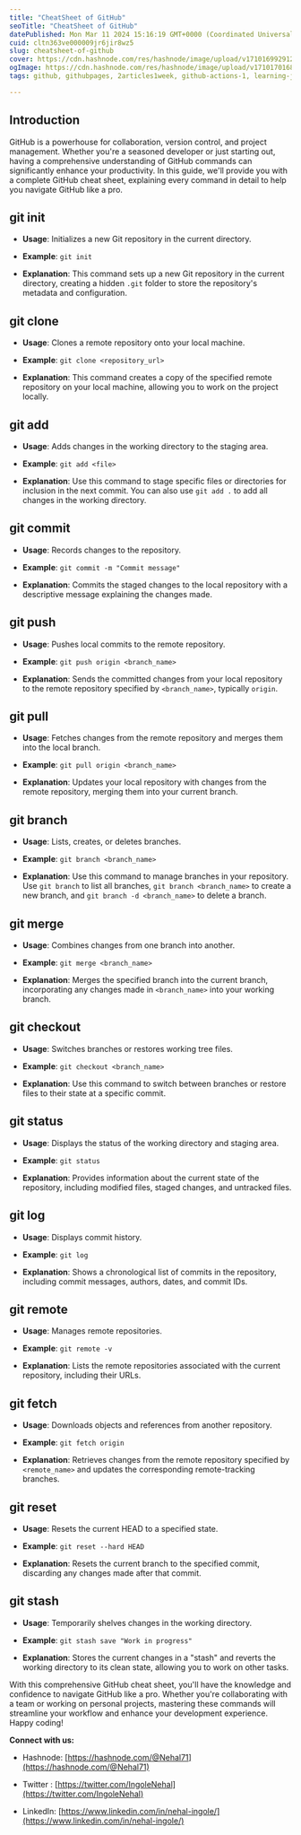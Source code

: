 ```yaml
---
title: "CheatSheet of GitHub"
seoTitle: "CheatSheet of GitHub"
datePublished: Mon Mar 11 2024 15:16:19 GMT+0000 (Coordinated Universal Time)
cuid: cltn363ve000009jr6jir8wz5
slug: cheatsheet-of-github
cover: https://cdn.hashnode.com/res/hashnode/image/upload/v1710169929127/4fd95074-554a-49b2-aef3-0567e23c80a9.jpeg
ogImage: https://cdn.hashnode.com/res/hashnode/image/upload/v1710170168932/8b20af06-fd7f-4d40-abf1-8d9c614f0963.jpeg
tags: github, githubpages, 2articles1week, github-actions-1, learning-journey, learning-in-public, github-copilot

---
```


## Introduction

GitHub is a powerhouse for collaboration, version control, and project management. Whether you're a seasoned developer or just starting out, having a comprehensive understanding of GitHub commands can significantly enhance your productivity. In this guide, we'll provide you with a complete GitHub cheat sheet, explaining every command in detail to help you navigate GitHub like a pro.

## **git init**

* **Usage**: Initializes a new Git repository in the current directory.
    
* **Example**: `git init`
    
* **Explanation**: This command sets up a new Git repository in the current directory, creating a hidden `.git` folder to store the repository's metadata and configuration.
    

## **git clone**

* **Usage**: Clones a remote repository onto your local machine.
    
* **Example**: `git clone <repository_url>`
    
* **Explanation**: This command creates a copy of the specified remote repository on your local machine, allowing you to work on the project locally.
    

## **git add**

* **Usage**: Adds changes in the working directory to the staging area.
    
* **Example**: `git add <file>`
    
* **Explanation**: Use this command to stage specific files or directories for inclusion in the next commit. You can also use `git add .` to add all changes in the working directory.
    

## **git commit**

* **Usage**: Records changes to the repository.
    
* **Example**: `git commit -m "Commit message"`
    
* **Explanation**: Commits the staged changes to the local repository with a descriptive message explaining the changes made.
    

## **git push**

* **Usage**: Pushes local commits to the remote repository.
    
* **Example**: `git push origin <branch_name>`
    
* **Explanation**: Sends the committed changes from your local repository to the remote repository specified by `<branch_name>`, typically `origin`.
    

## **git pull**

* **Usage**: Fetches changes from the remote repository and merges them into the local branch.
    
* **Example**: `git pull origin <branch_name>`
    
* **Explanation**: Updates your local repository with changes from the remote repository, merging them into your current branch.
    

## **git branch**

* **Usage**: Lists, creates, or deletes branches.
    
* **Example**: `git branch <branch_name>`
    
* **Explanation**: Use this command to manage branches in your repository. Use `git branch` to list all branches, `git branch <branch_name>` to create a new branch, and `git branch -d <branch_name>` to delete a branch.
    

## **git merge**

* **Usage**: Combines changes from one branch into another.
    
* **Example**: `git merge <branch_name>`
    
* **Explanation**: Merges the specified branch into the current branch, incorporating any changes made in `<branch_name>` into your working branch.
    

## **git checkout**

* **Usage**: Switches branches or restores working tree files.
    
* **Example**: `git checkout <branch_name>`
    
* **Explanation**: Use this command to switch between branches or restore files to their state at a specific commit.
    

## **git status**

* **Usage**: Displays the status of the working directory and staging area.
    
* **Example**: `git status`
    
* **Explanation**: Provides information about the current state of the repository, including modified files, staged changes, and untracked files.
    

## **git log**

* **Usage**: Displays commit history.
    
* **Example**: `git log`
    
* **Explanation**: Shows a chronological list of commits in the repository, including commit messages, authors, dates, and commit IDs.
    

## **git remote**

* **Usage**: Manages remote repositories.
    
* **Example**: `git remote -v`
    
* **Explanation**: Lists the remote repositories associated with the current repository, including their URLs.
    

## **git fetch**

* **Usage**: Downloads objects and references from another repository.
    
* **Example**: `git fetch origin`
    
* **Explanation**: Retrieves changes from the remote repository specified by `<remote_name>` and updates the corresponding remote-tracking branches.
    

## **git reset**

* **Usage**: Resets the current HEAD to a specified state.
    
* **Example**: `git reset --hard HEAD`
    
* **Explanation**: Resets the current branch to the specified commit, discarding any changes made after that commit.
    

## **git stash**

* **Usage**: Temporarily shelves changes in the working directory.
    
* **Example**: `git stash save "Work in progress"`
    
* **Explanation**: Stores the current changes in a "stash" and reverts the working directory to its clean state, allowing you to work on other tasks.
    

With this comprehensive GitHub cheat sheet, you'll have the knowledge and confidence to navigate GitHub like a pro. Whether you're collaborating with a team or working on personal projects, mastering these commands will streamline your workflow and enhance your development experience. Happy coding!

**Connect with us:**

* Hashnode: [https://hashnode.com/@Nehal71](https://hashnode.com/@Nehal71)
    
* Twitter : [https://twitter.com/IngoleNehal](https://twitter.com/IngoleNehal)
    
* LinkedIn: [https://www.linkedin.com/in/nehal-ingole/](https://www.linkedin.com/in/nehal-ingole/)